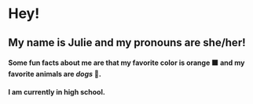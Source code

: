 
<h1>Hey!</h1>
<h2>My name is Julie and my pronouns are she/her!</h2>
<h4>Some fun facts about me are that my favorite color is <b>orange</b> 🟧 and my favorite animals are <i>dogs</i> 🐶.</h4>
<h4>I am currently in high school.</h4>




<!--
**juhum1/juhum1** is a ✨ _special_ ✨ repository because its `README.md` (this file) appears on your GitHub profile.

Here are some ideas to get you started:

- 🔭 I’m currently working on ...
- 🌱 I’m currently learning ...
- 👯 I’m looking to collaborate on ...
- 🤔 I’m looking for help with ...
- 💬 Ask me about ...
- 📫 How to reach me: ...
- 😄 Pronouns: ...
- ⚡ Fun fact: ...
-->
